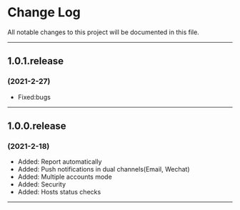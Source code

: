 # Change Log

All notable changes to this project will be documented in this file.

---

## 1.0.1.release

### (2021-2-27)

- Fixed:bugs

---

## 1.0.0.release

### (2021-2-18)

- Added: Report automatically
- Added: Push notifications in dual channels(Email, Wechat)
- Added: Multiple accounts mode
- Added: Security
- Added: Hosts status checks

---
